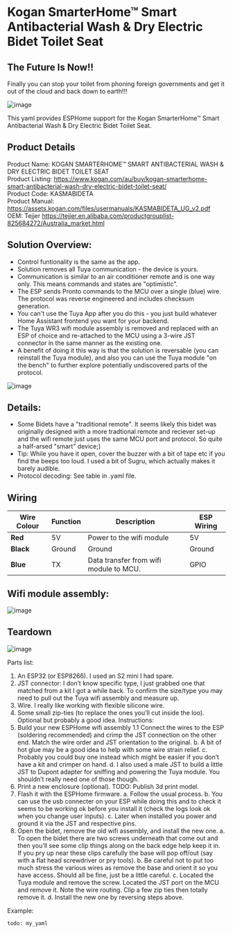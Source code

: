 # Kogan SmarterHome™ Smart Antibacterial Wash & Dry Electric Bidet Toilet Seat

## The Future Is Now!!
Finally you can stop your toilet from phoning foreign governments and get it out of the cloud and back down to earth!!!

![image](https://github.com/OkhammahkO/esphome_my_custom_components/assets/43776617/12326551-d852-4b70-8c4d-cae6e001090d)
 
This yaml provides ESPHome support for the Kogan SmarterHome™ Smart Antibacterial Wash & Dry Electric Bidet Toilet Seat.

## Product Details
Product Name:      KOGAN SMARTERHOME™ SMART ANTIBACTERIAL WASH & DRY ELECTRIC BIDET TOILET SEAT  
Product Listing:   https://www.kogan.com/au/buy/kogan-smarterhome-smart-antibacterial-wash-dry-electric-bidet-toilet-seat/  
Product Code:      KASMABIDETA  
Product Manual:    https://assets.kogan.com/files/usermanuals/KASMABIDETA_UG_v2.pdf  
OEM:               Tejjer https://tejjer.en.alibaba.com/productgrouplist-825684272/Australia_market.html  

## Solution Overview:
* Control funtionality is the same as the app.
* Solution removes all Tuya communication - the device is yours.
* Communication is similar to an air conditioner remote and is one way only. This means commands and states are "optimistic".
* The ESP sends Pronto commands to the MCU over a single (blue) wire. The protocol was reverse engineered and includes checksum generation. 
* You can't use the Tuya App after you do this - you just build whatever Home Assistant frontend you want for your backend.
* The Tuya WR3 wifi module assembly is removed and replaced with an ESP of choice and re-attached to the MCU using a 3-wire JST connector in the same manner as the existing one.
* A benefit of doing it this way is that the solution is reversable (you can reinstall the Tuya module), and also you can use the Tuya module "on the bench" to further explore potentially undiscovered parts of the protocol.   

![image](https://github.com/OkhammahkO/esphome_my_custom_components/assets/43776617/9b7b1ba4-1bef-4b2c-b360-266b64056bd5)


## Details:
* Some Bidets have a "traditional remote". It seems likely this bidet was originally designed with a more tradtional remote and reciever set-up and the wifi remote just uses the same MCU port and protocol. So quite a half-arsed "smart" device;)
* Tip: While you have it open, cover the buzzer with a bit of tape etc if you find the beeps too loud. I used a bit of Sugru, which actually makes it barely audible. 
* Protocol decoding: See table in .yaml file.

## Wiring
| **Wire Colour** | **Function** | **Description**                         |  **ESP Wiring**  |
|-----------------|--------------|-----------------------------------------|------------------|
| **Red**         | 5V           | Power to the wifi module                | 5V               |
| **Black**       | Ground       | Ground                                  | Ground           |
| **Blue**        | TX           | Data transfer from wifi module to MCU.  | GPIO             |

## Wifi module assembly:  
![image](https://github.com/OkhammahkO/esphome_my_custom_components/assets/43776617/ab443657-ad65-4f80-bbfc-16eceab5a957)

## Teardown
![image](https://github.com/OkhammahkO/esphome_my_custom_components/assets/43776617/f63378d9-b8c1-418d-99a5-042ef7a8c15d)

Parts list:
1.	An ESP32 (or ESP8266). I used an S2 mini I had spare.
2.	JST connector: I don’t know specific type, I just grabbed one that matched from a kit I got a while back. To confirm the size/type you may need to pull out the Tuya wifi assembly and measure up. 
3.	Wire. I really like working with flexible silicone wire. 
4.	Some small zip-ties (to replace the ones you’ll cut inside the loo). Optional but probably a good idea.
Instructions:
1.	Build your new ESPHome wifi assembly 
   1.1	Connect the wires to the ESP (soldering recommended) and crimp the JST connection on the other end. Match the wire order and JST orientation to the original. 
  b.	A bit of hot glue may be a good idea to help with some wire strain relief.
  c.	Probably you could buy one instead which might be easier if you don’t have a kit and crimper on hand.
d.	I also used a male JST to build a little JST to Dupont adapter for sniffing and powering the Tuya module. You shouldn’t really need one of those though.
2.	Print a new enclosure (optional). TODO: Publish 3d print model.
3.	Flash it with the ESPHome firmware. 
a.	Follow the usual process.
b.	You can use the usb connecter on your ESP while doing this and to check it seems to be working ok before you install it (check the logs look ok when you change user inputs).
c.	Later when installed you power and ground it via the JST and respective pins. 
4.	Open the bidet, remove the old wifi assembly, and install the new one.
a.	To open the bidet there are two screws underneath that come out and then you’ll see some clip things along on the back edge help keep it in. If you pry up near these clips carefully the base will pop off/out (say with a flat head screwdriver or pry tools).
b.	Be careful not to put too much stress the various wires as  remove the base and orient it so you have access. Should all be fine, just be a little careful.
c.	Located the Tuya module and remove the screw. Located the JST port on the MCU and remove it. Note the wire routing. Clip a few zip ties then totally remove it. 
d.	Install the new one by reversing steps above.




Example:

```
todo: my_yaml

```
